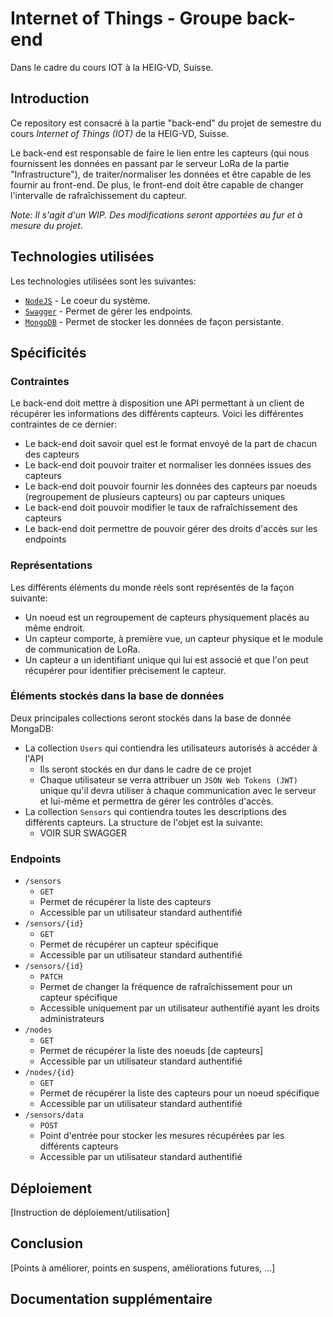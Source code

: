 # Internet of Things - Groupe back-end
Dans le cadre du cours IOT à la HEIG-VD, Suisse.

## Introduction
Ce repository est consacré à la partie "back-end" du projet de semestre du cours
*Internet of Things (IOT)* de la HEIG-VD, Suisse.

Le back-end est responsable de faire le lien entre les capteurs (qui nous
fournissent les données en passant par le serveur LoRa de la partie
"Infrastructure"), de traiter/normaliser les données et être capable de les
fournir au front-end. De plus, le front-end doit être capable de changer
l'intervalle de rafraîchissement du capteur.

*Note: Il s'agit d'un WIP. Des modifications seront apportées au fur et à mesure
du projet.*

## Technologies utilisées
Les technologies utilisées sont les suivantes:

* [`NodeJS`](https://nodejs.org/) - Le coeur du système.
* [`Swagger`](https://swagger.io/) - Permet de gérer les endpoints.
* [`MongoDB`](https://www.mongodb.com/) - Permet de stocker les données de façon
persistante.

## Spécificités

### Contraintes
Le back-end doit mettre à disposition une API permettant à un client de récupérer
les informations des différents capteurs. Voici les différentes contraintes de ce
dernier:

* Le back-end doit savoir quel est le format envoyé de la part de chacun des
capteurs
* Le back-end doit pouvoir traiter et normaliser les données issues des capteurs
* Le back-end doit pouvoir fournir les données des capteurs par noeuds
(regroupement de plusieurs capteurs) ou par capteurs uniques
* Le back-end doit pouvoir modifier le taux de rafraîchissement des capteurs
* Le back-end doit permettre de pouvoir gérer des droits d'accès sur les endpoints

### Représentations
Les différents éléments du monde réels sont représentés de la façon suivante:

* Un noeud est un regroupement de capteurs physiquement placés au même endroit.
* Un capteur comporte, à première vue, un capteur physique et le module de
communication de LoRa.
* Un capteur a un identifiant unique qui lui est associé et que l'on peut
récupérer pour identifier précisement le capteur.

### Éléments stockés dans la base de données
Deux principales collections seront stockés dans la base de donnée MongaDB:

* La collection `Users` qui contiendra les utilisateurs autorisés à accéder à l'API
    * Ils seront stockés en dur dans le cadre de ce projet
    * Chaque utilisateur se verra attribuer un `JSON Web Tokens (JWT)` unique qu'il devra utiliser à chaque communication avec le serveur et lui-même et permettra de gérer les contrôles d'accès.
* La collection `Sensors` qui contiendra toutes les descriptions des différents capteurs. La structure de l'objet est la suivante:
    * VOIR SUR SWAGGER

### Endpoints
* `/sensors`
    * `GET`
    * Permet de récupérer la liste des capteurs
    * Accessible par un utilisateur standard authentifié
* `/sensors/{id}`
    * `GET`
    * Permet de récupérer un capteur spécifique
    * Accessible par un utilisateur standard authentifié
* `/sensors/{id}`
    * `PATCH`
    * Permet de changer la fréquence de rafraîchissement pour un capteur spécifique
    * Accessible uniquement par un utilisateur authentifié ayant les droits administrateurs
* `/nodes`
    * `GET`
    * Permet de récupérer la liste des noeuds [de capteurs]
    * Accessible par un utilisateur standard authentifié
* `/nodes/{id}`
    * `GET`
    * Permet de récupérer la liste des capteurs pour un noeud spécifique
    * Accessible par un utilisateur standard authentifié
* `/sensors/data`
    * `POST`
    * Point d'entrée pour stocker les mesures récupérées par les différents capteurs
    * Accessible par un utilisateur standard authentifié

## Déploiement
[Instruction de déploiement/utilisation]

## Conclusion
[Points à améliorer, points en suspens, améliorations futures, ...]

## Documentation supplémentaire
